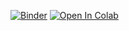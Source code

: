 [![Binder](https://mybinder.org/badge_logo.svg)](https://mybinder.org/v2/gh/kastnerp/GlaserMethod/main?labpath=GlaserMethod.ipynb)
<a target="_blank" href="https://colab.research.google.com/github/kastnerp/GlaserMethod/blob/main/GlaserMethod.ipynb">
  <img src="https://colab.research.google.com/assets/colab-badge.svg" alt="Open In Colab"/>
</a>
